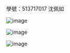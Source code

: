 學號：513717017 沈佩如

![image](https://github.com/user-attachments/assets/73bf4187-3d58-4783-ae6b-36ce7fcf12d2)

![image](https://github.com/user-attachments/assets/9c3991dc-4ddb-4ff2-9da0-ef717d96df28)

![image](https://github.com/user-attachments/assets/5f09cbdd-be06-434b-ac1b-f1ca5579a803)

